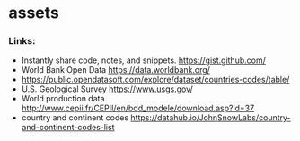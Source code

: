 # assets
### Links:
- Instantly share code, notes, and snippets. https://gist.github.com/
- World Bank Open Data  https://data.worldbank.org/
- https://public.opendatasoft.com/explore/dataset/countries-codes/table/
- U.S. Geological Survey https://www.usgs.gov/
- World production data http://www.cepii.fr/CEPII/en/bdd_modele/download.asp?id=37
- country and continent codes  https://datahub.io/JohnSnowLabs/country-and-continent-codes-list

